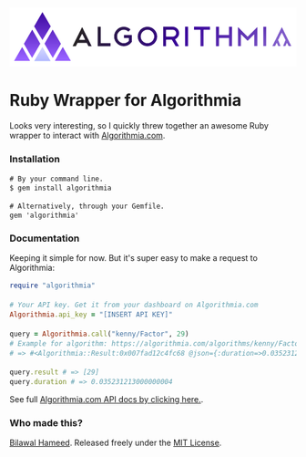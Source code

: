 ![Algorithmia for Ruby](algorithmia.png)

# Ruby Wrapper for Algorithmia

Looks very interesting, so I quickly threw together an awesome Ruby wrapper to interact with [Algorithmia.com](http://algorithmia.com).

### Installation

```
# By your command line.
$ gem install algorithmia

# Alternatively, through your Gemfile.
gem 'algorithmia'
```

### Documentation
Keeping it simple for now. But it's super easy to make a request to Algorithmia:

```ruby
require "algorithmia"

# Your API key. Get it from your dashboard on Algorithmia.com
Algorithmia.api_key = "[INSERT API KEY]"

query = Algorithmia.call("kenny/Factor", 29)
# Example for algorithm: https://algorithmia.com/algorithms/kenny/Factor
# => #<Algorithmia::Result:0x007fad12c4fc68 @json={:duration=>0.035231213000000004, :result=>[29]}>

query.result # => [29]
query.duration # => 0.035231213000000004
```

See full [Algorithmia.com API docs by clicking here.](https://algorithmia.com/docs/api#curl).

### Who made this?
[Bilawal Hameed](http://github.com/bih). Released freely under the [MIT License](http://bih.mit-license.org/).
